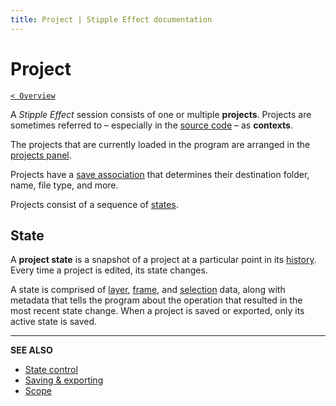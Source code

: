 ```yaml
---
title: Project | Stipple Effect documentation
---
```


# Project

[`< Overview`](./README.md)

A *Stipple Effect* session consists of one or multiple **projects**. Projects are sometimes referred to – especially in the [source code](https://github.com/stipple-effect/stipple-effect) – as **contexts**.

The projects that are currently loaded in the program are arranged in the [projects panel](./interface.md#projects).

Projects have a [save association](./save.md) that determines their destination folder, name, file type, and more.

Projects consist of a sequence of [states](#state).

## State

A **project state** is a snapshot of a project at a particular point in its [history](./state-control.md#history). Every time a project is edited, its state changes. 

A state is comprised of [layer](./layer.md), [frame](./frame.md), and [selection](./selection.md) data, along with metadata that tells the program about the operation that resulted in the most recent state change. When a project is saved or exported, only its active state is saved.

---

**SEE ALSO**

* [State control](./state-control.md)
* [Saving & exporting](./save.md)
* [Scope](./scope.md)
